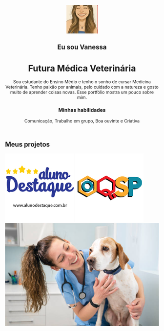
<!DOCTYPE html>
<html lang="pt-br">
<head>
  <meta charset="UTF-8" />
  <meta name="viewport" content="width=device-width, initial-scale=1.0" />
 
  <link rel="stylesheet" href="style.css" />
</head>
<body>
  <header>
    <img src="Foto_perfil.jpeg" alt="Avatar de Vanessa" class="avatar" />
    <h2>Eu sou Vanessa</h2>
    <h1>Futura Médica Veterinária</h1>
    <p>
     Sou estudante do Ensino Médio e tenho o sonho de cursar Medicina Veterinária.
      Tenho paixão por animais, pelo cuidado com a natureza e gosto muito de aprender coisas novas.
      Esse portfólio mostra um pouco sobre mim.
    </p>
    
   <h3>Minhas habilidades</h3>
    <div class="skills">
      <span>Comunicação,</span>
      <span>Trabalho em grupo,</span>
      <span>Boa ouvinte e</span>
      <span>Criativa</span>
    </div>
  </header>

  <main>
    <h2>Meus projetos</h2>
    <section class="projects">
      <div class="img-container">
        <img src="ALUNA_DESTAQUE.jpg.jpg" alt="Aluna Destaque" />
        <img src="oqsp.jpg.jpg" alt="Projeto escolar" />
        <img src="Foto_com_cachorro.jpg" alt="Com cachorro" />
        <div class="card">
        <img src="https://via.placeholder.com/300x180/FFB6C1/000000?text=Minha+Biblioteca" alt="">
        
        
   </div>
    </section>
  </main>
</body>
</html>
